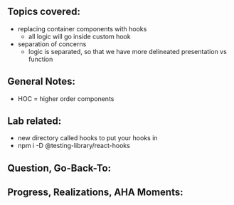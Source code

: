 ## Topics covered:
- replacing container components with hooks 
    - all logic will go inside custom hook
- separation of concerns
    - logic is separated, so that we have more delineated presentation vs function 

## General Notes:
- HOC = higher order components 

## Lab related:
- new directory called hooks to put your hooks in 
- npm i -D @testing-library/react-hooks

## Question, Go-Back-To:

## Progress, Realizations, AHA Moments: